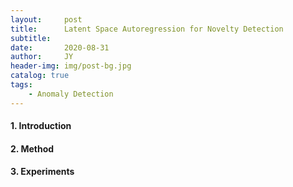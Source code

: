```yaml
---
layout:     post
title:      Latent Space Autoregression for Novelty Detection
subtitle:   
date:       2020-08-31
author:     JY
header-img: img/post-bg.jpg
catalog: true
tags:
    - Anomaly Detection
---
```




#### 1. Introduction



#### 2. Method



#### 3. Experiments

